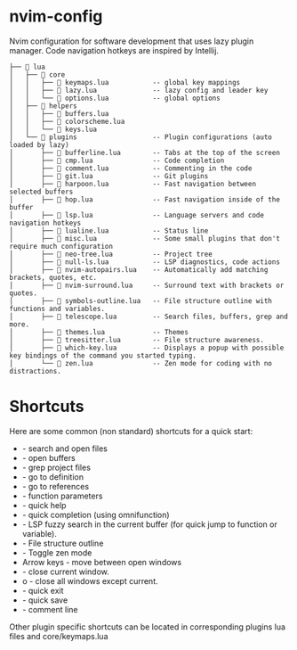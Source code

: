 # nvim-config

Nvim configuration for software development that uses lazy plugin manager.
Code navigation hotkeys are inspired by Intellij.
```
├──  lua
│   ├──  core
│   │   ├──  keymaps.lua           -- global key mappings
│   │   ├──  lazy.lua              -- lazy config and leader key
│   │   └──  options.lua           -- global options
│   ├──  helpers
│   │   ├──  buffers.lua
│   │   ├──  colorscheme.lua
│   │   └──  keys.lua
│   └──  plugins                   -- Plugin configurations (auto loaded by lazy)    
│       ├──  bufferline.lua        -- Tabs at the top of the screen
│       ├──  cmp.lua               -- Code completion
│       ├──  comment.lua           -- Commenting in the code
│       ├──  git.lua               -- Git plugins
│       ├──  harpoon.lua           -- Fast navigation between selected buffers
│       ├──  hop.lua               -- Fast navigation inside of the buffer
│       ├──  lsp.lua               -- Language servers and code navigation hotkeys
│       ├──  lualine.lua           -- Status line
│       ├──  misc.lua              -- Some small plugins that don't require much configuration
│       ├──  neo-tree.lua          -- Project tree
│       ├──  null-ls.lua           -- LSP diagnostics, code actions
│       ├──  nvim-autopairs.lua    -- Automatically add matching brackets, quotes, etc.
│       ├──  nvim-surround.lua     -- Surround text with brackets or quotes.
│       ├──  symbols-outline.lua   -- File structure outline with functions and variables.
│       ├──  telescope.lua         -- Search files, buffers, grep and more.
│       ├──  themes.lua            -- Themes
│       ├──  treesitter.lua        -- File structure awareness.
│       ├──  which-key.lua         -- Displays a popup with possible key bindings of the command you started typing.
│       └──  zen.lua               -- Zen mode for coding with no distractions.
```

# Shortcuts

Here are some common (non standard) shortcuts for a quick start:
* <C-n> - search and open files  
* <C-e> - open buffers
* <C-f> - grep project files
* <C-b> - go to definition
* <C-M-b> - go to references
* <C-p> - function parameters
* <C-q> - quick help
* <C-space> - quick completion (using omnifunction)
* <leader><leader> - LSP fuzzy search in the current buffer (for quick jump to function or variable).
* <F12> - File structure outline
* <F11> - Toggle zen mode
* Arrow keys - move between open windows
* <C-c> - close current window.
* <leader>o - close all windows except current.
* <C-x> - quick exit
* <C-s> - quick save
* <C-/> - comment line

Other plugin specific shortcuts can be located in corresponding plugins lua files and core/keymaps.lua
